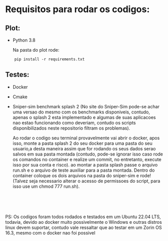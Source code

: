 # Requisitos para rodar os codigos:

## Plot:
- Python 3.8
    
    Na pasta do plot rode:

~~~ shell
    pip install -r requirements.txt
~~~

## Testes:
- Docker
- Cmake
- Sniper-sim benchmark splash 2 (No site do Sniper-Sim pode-se achar uma versao do mesmo com os benchmarks disponiveis, contudo, apenas o splash 2 esta implementado e algumas de suas aplicacoes nao estao funcionando como deveriam, contudo os scripts disponibilizados neste repositorio filtram os problemas).

    Ao rodar o codigo seu terminal provavelmente vai abrir o docker, apos isso, monte a pasta splash 2 do seu docker para uma pasta do seu usuario,a desta maneira assim que for rodando os seus dados serao salvos em sua pasta montada (contudo, pode-se ignorar isso caso rode os comandos no container e realize um commit, no entretanto, execute isso por sua conta e risco). ao montar a pasta splash passe o arquivo run.sh e o arquivo de teste auxiliar para a pasta montada. Dentro do container coloque os dois arquivos na pasta do sniper-sim e rode! (Talvez seja necessario alterar o acesso de permissoes do script, para isso use um chmod 777 run.sh).

<br/><br/><br/>


PS: Os codigos foram todos rodados e testados em um Ubuntu 22.04 LTS, todavia, devido ao docker muito possivelmente o Windows e outras distros linux devem suportar, contudo vale ressaltar que ao testar em um Zorin OS 16.3, mesmo com o docker nao foi possivel 